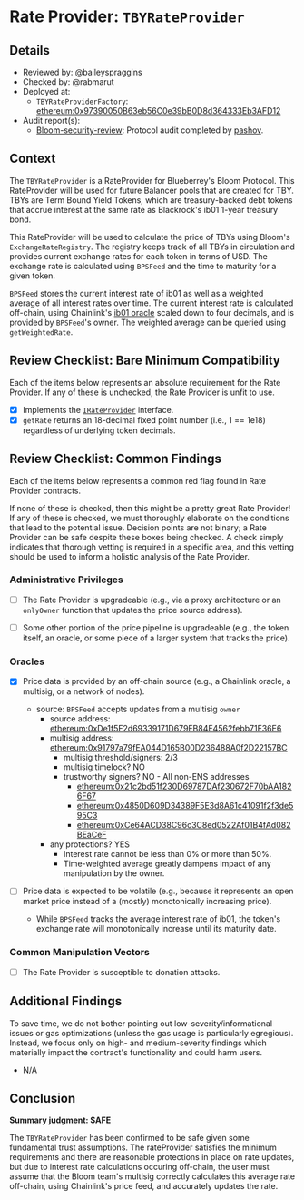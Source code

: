# Rate Provider: `TBYRateProvider`

## Details
- Reviewed by: @baileyspraggins
- Checked by: @rabmarut
- Deployed at:
    - `TBYRateProviderFactory`: [ethereum:0x97390050B63eb56C0e39bB0D8d364333Eb3AFD12](https://etherscan.io/address/0x97390050B63eb56C0e39bB0D8d364333Eb3AFD12)
- Audit report(s):
    - [Bloom-security-review](https://github.com/pashov/audits/blob/master/solo/Bloom-security-review.md): Protocol audit completed by [pashov](https://github.com/pashov).
## Context
The `TBYRateProvider` is a RateProvider for Blueberrey's Bloom Protocol. This RateProvider will be used for future Balancer pools that are created for TBY. TBYs are Term Bound Yield Tokens, which are treasury-backed debt tokens that accrue interest at the same rate as Blackrock's ib01 1-year treasury bond.

This RateProvider will be used to calculate the price of TBYs using Bloom's `ExchangeRateRegistry`. The registry keeps track of all TBYs in circulation and provides current exchange rates for each token in terms of USD. The exchange rate is calculated using `BPSFeed` and the time to maturity for a given token.

`BPSFeed` stores the current interest rate of ib01 as well as a weighted average of all interest rates over time. The current interest rate is calculated off-chain, using Chainlink's [ib01 oracle](https://data.chain.link/ethereum/mainnet/indexes/ib01-usd) scaled down to four decimals, and is provided by `BPSFeed`'s owner. The weighted average can be queried using `getWeightedRate`.

## Review Checklist: Bare Minimum Compatibility
Each of the items below represents an absolute requirement for the Rate Provider. If any of these is unchecked, the Rate Provider is unfit to use.

- [x] Implements the [`IRateProvider`](https://github.com/balancer/balancer-v2-monorepo/blob/bc3b3fee6e13e01d2efe610ed8118fdb74dfc1f2/pkg/interfaces/contracts/pool-utils/IRateProvider.sol) interface.
- [x] `getRate` returns an 18-decimal fixed point number (i.e., 1 == 1e18) regardless of underlying token decimals.

## Review Checklist: Common Findings
Each of the items below represents a common red flag found in Rate Provider contracts.

If none of these is checked, then this might be a pretty great Rate Provider! If any of these is checked, we must thoroughly elaborate on the conditions that lead to the potential issue. Decision points are not binary; a Rate Provider can be safe despite these boxes being checked. A check simply indicates that thorough vetting is required in a specific area, and this vetting should be used to inform a holistic analysis of the Rate Provider.

### Administrative Privileges
- [ ] The Rate Provider is upgradeable (e.g., via a proxy architecture or an `onlyOwner` function that updates the price source address).

- [ ] Some other portion of the price pipeline is upgradeable (e.g., the token itself, an oracle, or some piece of a larger system that tracks the price).

### Oracles
- [x] Price data is provided by an off-chain source (e.g., a Chainlink oracle, a multisig, or a network of nodes).
    - source: `BPSFeed` accepts updates from a multisig `owner`
        - source address: [ethereum:0xDe1f5F2d69339171D679FB84E4562febb71F36E6](https://etherscan.io/address/0xDe1f5F2d69339171D679FB84E4562febb71F36E6#code)
        - multisig address: [ethereum:0x91797a79fEA044D165B00D236488A0f2D22157BC](https://etherscan.io/address/0x91797a79fEA044D165B00D236488A0f2D22157BC#code)
            - multisig threshold/signers: 2/3
            - multisig timelock? NO
            - trustworthy signers? NO - All non-ENS addresses
                - [ethereum:0x21c2bd51f230D69787DAf230672F70bAA1826F67](https://etherscan.io/address/0x21c2bd51f230D69787DAf230672F70bAA1826F67)
                - [ethereum:0x4850D609D34389F5E3d8A61c41091f2f3de595C3](https://etherscan.io/address/0x4850D609D34389F5E3d8A61c41091f2f3de595C3)
                - [ethereum:0xCe64ACD38C96c3C8ed0522Af01B4fAd082BEaCeF](https://etherscan.io/address/0xCe64ACD38C96c3C8ed0522Af01B4fAd082BEaCeF)
        - any protections? YES
            - Interest rate cannot be less than 0% or more than 50%.
            - Time-weighted average greatly dampens impact of any manipulation by the owner.

- [ ] Price data is expected to be volatile (e.g., because it represents an open market price instead of a (mostly) monotonically increasing price).
    - While `BPSFeed` tracks the average interest rate of ib01, the token's exchange rate will monotonically increase until its maturity date.
    
### Common Manipulation Vectors
- [ ] The Rate Provider is susceptible to donation attacks.

## Additional Findings
To save time, we do not bother pointing out low-severity/informational issues or gas optimizations (unless the gas usage is particularly egregious). Instead, we focus only on high- and medium-severity findings which materially impact the contract's functionality and could harm users.

- N/A

## Conclusion
**Summary judgment: SAFE**

The `TBYRateProvider` has been confirmed to be safe given some fundamental trust assumptions. The rateProvider satisfies the minimum requirements and there are reasonable protections in place on rate updates, but due to interest rate calculations occuring off-chain, the user must assume that the Bloom team's multisig correctly calculates this average rate off-chain, using Chainlink's price feed, and accurately updates the rate.

